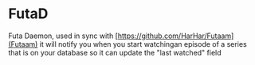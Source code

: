 FutaD
=====
Futa Daemon, used in sync with [https://github.com/HarHar/Futaam](Futaam) it will notify you when you start watchingan episode of a series that is on your database so it can update the "last watched" field
